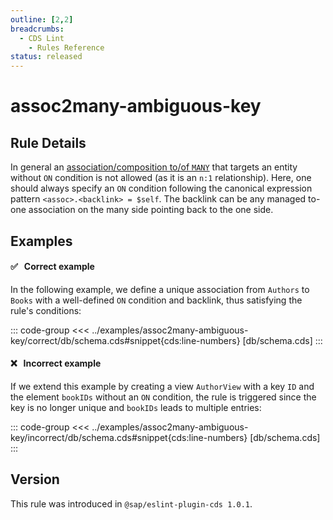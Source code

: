 ```yaml
---
outline: [2,2]
breadcrumbs:
  - CDS Lint
    - Rules Reference
status: released
---
```


<script setup>
  import PlaygroundBadge from '../components/PlaygroundBadge.vue'
</script>

# assoc2many-ambiguous-key

## Rule Details

In general an [association/composition to/of `MANY`](../../../cds/cdl#to-many-associations) that targets an entity without `ON` condition is not allowed (as it is an `n:1` relationship). Here, one should always specify an `ON` condition following the canonical expression pattern `<assoc>.<backlink> = $self`. The backlink can be any managed to-one association on the many side pointing back to the one side.

## Examples

#### ✅ &nbsp; Correct example

In the following example, we define a unique association from `Authors` to `Books` with a well-defined `ON` condition and backlink, thus satisfying the rule's conditions:

::: code-group
<<< ../examples/assoc2many-ambiguous-key/correct/db/schema.cds#snippet{cds:line-numbers} [db/schema.cds]
:::
<PlaygroundBadge
  name="assoc2many-ambiguous-key"
  kind="correct"
  :rules="{'@sap/cds/assoc2many-ambiguous-key': ['error', 'show']}"
  :files="['db/schema.cds']"
/>

#### ❌ &nbsp; Incorrect example

If we extend this example by creating a view `AuthorView` with a key `ID` and the element `bookIDs` without an `ON` condition, the rule is triggered since the key is no longer unique and `bookIDs` leads to multiple entries:

::: code-group
<<< ../examples/assoc2many-ambiguous-key/incorrect/db/schema.cds#snippet{cds:line-numbers} [db/schema.cds]
:::
<PlaygroundBadge
  name="assoc2many-ambiguous-key"
  kind="incorrect"
  :rules="{'@sap/cds/assoc2many-ambiguous-key': ['error', 'show']}"
  :files="['db/schema.cds']"
/>

## Version
This rule was introduced in `@sap/eslint-plugin-cds 1.0.1`.
